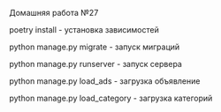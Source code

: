 Домашняя работа №27

poetry install - установка зависимостей

python manage.py migrate - запуск миграций

python manage.py runserver - запуск сервера

python manage.py load_ads - загрузка объявление

python manage.py load_category - загрузка категорий